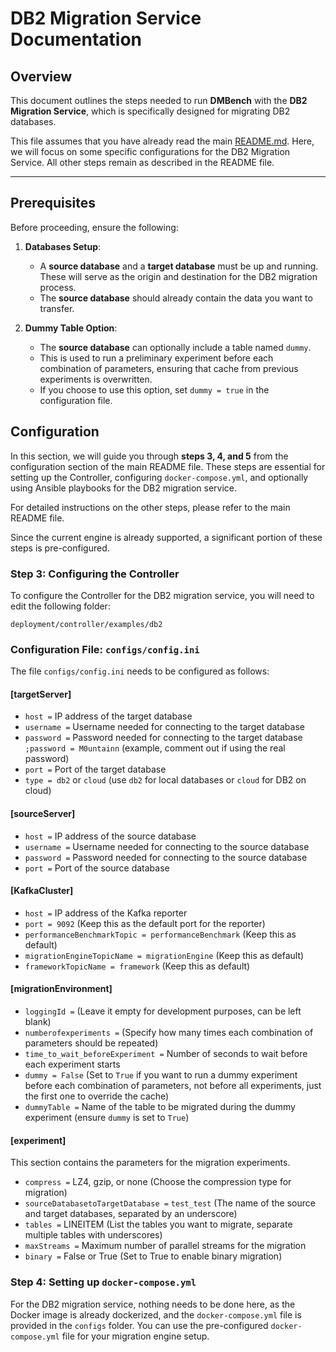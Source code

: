 
# DB2 Migration Service Documentation

## Overview

This document outlines the steps needed to run **DMBench** with the **DB2 Migration Service**, which is specifically designed for migrating DB2 databases.  

This file assumes that you have already read the main [README.md](README.md). Here, we will focus on some specific configurations for the DB2 Migration Service. All other steps remain as described in the README file.

---

## Prerequisites

Before proceeding, ensure the following:

1. **Databases Setup**:  
   - A **source database** and a **target database** must be up and running. These will serve as the origin and destination for the DB2 migration process.  
   - The **source database** should already contain the data you want to transfer.  

2. **Dummy Table Option**:  
   - The **source database** can optionally include a table named `dummy`.  
   - This is used to run a preliminary experiment before each combination of parameters, ensuring that cache from previous experiments is overwritten.  
   - If you choose to use this option, set `dummy = true` in the configuration file.
## Configuration

In this section, we will guide you through **steps 3, 4, and 5** from the configuration section of the main README file. These steps are essential for setting up the Controller, configuring `docker-compose.yml`, and optionally using Ansible playbooks for the DB2 migration service. 

For detailed instructions on the other steps, please refer to the main README file.

Since the current engine is already supported, a significant portion of these steps is pre-configured.

### Step 3: Configuring the Controller

To configure the Controller for the DB2 migration service, you will need to edit the following folder:

`deployment/controller/examples/db2`

### Configuration File: `configs/config.ini`

The file `configs/config.ini` needs to be configured as follows:

#### [targetServer]

- `host =` IP address of the target database  
- `username =` Username needed for connecting to the target database  
- `password =` Password needed for connecting to the target database  
  `;password = M0untainn` (example, comment out if using the real password)  
- `port =` Port of the target database  
- `type = db2` or `cloud` (use `db2` for local databases or `cloud` for DB2 on cloud)

#### [sourceServer]

- `host =` IP address of the source database  
- `username =` Username needed for connecting to the source database  
- `password =` Password needed for connecting to the source database  
- `port =` Port of the source database  

#### [KafkaCluster]

- `host =` IP address of the Kafka reporter  
- `port = 9092` (Keep this as the default port for the reporter)  
- `performanceBenchmarkTopic = performanceBenchmark` (Keep this as default)  
- `migrationEngineTopicName = migrationEngine` (Keep this as default)  
- `frameworkTopicName = framework` (Keep this as default)

#### [migrationEnvironment]

- `loggingId =` (Leave it empty for development purposes, can be left blank)  
- `numberofexperiments =` (Specify how many times each combination of parameters should be repeated)  
- `time_to_wait_beforeExperiment =` Number of seconds to wait before each experiment starts  
- `dummy = False` (Set to `True` if you want to run a dummy experiment before each combination of parameters, not before all experiments, just the first one to override the cache)  
- `dummyTable =` Name of the table to be migrated during the dummy experiment (ensure `dummy` is set to `True`)

#### [experiment]

This section contains the parameters for the migration experiments.

- `compress =` LZ4, gzip, or none (Choose the compression type for migration)  
- `sourceDatabasetoTargetDatabase =` `test_test` (The name of the source and target databases, separated by an underscore)  
- `tables =` LINEITEM (List the tables you want to migrate, separate multiple tables with underscores)  
- `maxStreams =` Maximum number of parallel streams for the migration  
- `binary =` False or True (Set to True to enable binary migration)

### Step 4: Setting up `docker-compose.yml`

For the DB2 migration service, nothing needs to be done here, as the Docker image is already dockerized, and the `docker-compose.yml` file is provided in the `configs` folder. You can use the pre-configured `docker-compose.yml` file for your migration engine setup.



